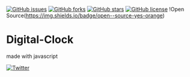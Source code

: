 [![GitHub issues](https://img.shields.io/github/issues/Mogakamo/Digital-Clock)](https://github.com/Mogakamo/Digital-Clock/issues)
[![GitHub forks](https://img.shields.io/github/forks/Mogakamo/Digital-Clock)](https://github.com/Mogakamo/Digital-Clock/network)
[![GitHub stars](https://img.shields.io/github/stars/Mogakamo/Digital-Clock)](https://github.com/Mogakamo/Digital-Clock/stargazers)
[![GitHub license](https://img.shields.io/github/license/Mogakamo/Digital-Clock)](https://github.com/Mogakamo/Digital-Clock)
!Open Source(https://img.shields.io/badge/open--source-yes-orange)

<h1 style="center">Digital-Clock</h1>
made with javascript 



[![Twitter](https://img.shields.io/twitter/url?style=social&url=https%3A%2F%2Ftwitter.com%2Fm_ogakadev)](https://twitter.com/intent/tweet?text=Wow:&url=https%3A%2F%2Fgithub.com%2FMogakamo%2FDigital-Clock%2F)
